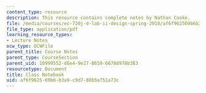 ```yaml
---
content_type: resource
description: This resource contains complete notes by Nathan Cooke.
file: /media/courses/ec-720j-d-lab-ii-design-spring-2010/af6f962569b6b3a9c9d788b5a751a73c_MITEC_720JS10_class_notebk.pdf
file_type: application/pdf
learning_resource_types:
- Lecture Notes
ocw_type: OCWFile
parent_title: Course Notes
parent_type: CourseSection
parent_uid: 10999552-d6e4-9e27-8659-6670d978b383
resourcetype: Document
title: Class Notebook
uid: af6f9625-69b6-b3a9-c9d7-88b5a751a73c
---
```

